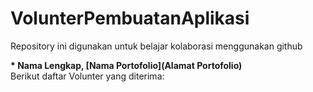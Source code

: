 # VolunterPembuatanAplikasi
Repository ini digunakan untuk belajar kolaborasi menggunakan github


**\* Nama Lengkap, [Nama Portofolio](Alamat Portofolio)**  
Berikut daftar Volunter yang diterima:

